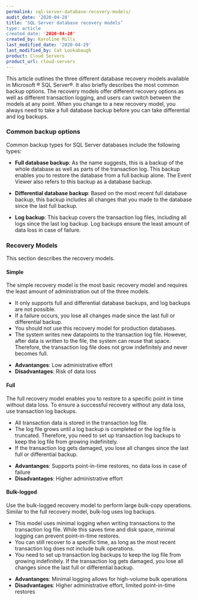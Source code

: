 ```yaml
---
permalink: sql-server-database-recovery-models/
audit_date: '2020-04-28'
title: 'SQL Server database recovery models’
type: article
created_date: '2020-04-28'
created_by: Karoline Mills
last_modified_date: '2020-04-29'
last_modified_by: Cat Lookabaugh
product: Cloud Servers
product_url: cloud-servers
---
```


This article outlines the three different database recovery models available in Microsoft &reg; SQL Server&reg;.
It also briefly describes the most common backup options. The recovery models offer different recovery options
as well as different transaction logging, and users can switch between the models at any point. When you change to a new recovery model, you always need to take a full database backup before you can take differential and log backups.

### Common backup options

Common backup types for SQL Server databases include the following types:

- **Full database backup**: As the name suggests, this is a backup of the whole database as well as parts of the
  transaction log. This backup enables you to restore the database from a full backup alone. The Event Viewer also
  refers to this backup as a database backup.

- **Differential database backup**: Based on the most recent full database backup, this backup includes all changes
  that you made to the database since the last full backup.

- **Log backup**: This backup covers the transaction log files, including all logs since the last log backup. Log
  backups ensure the least amount of data loss in case of failure.

### Recovery Models

This section describes the recovery models.

#### Simple

The simple recovery model is the most basic recovery model and requires the least amount of administration out
of the three models.

- It only supports full and differential database backups, and log backups are not possible.
- If a failure occurs, you lose all changes made since the last full or differential backup.
- You should not use this recovery model for production databases.
- The system writes new datapoints to the transaction log file. However, after data is written to the file, the
  system can reuse that space. Therefore, the transaction log file does not grow indefinitely and never becomes full. 

+ **Advantanges**: Low administrative effort
+ **Disadvantages**: Risk of data loss


#### Full

The full recovery model enables you to restore to a specific point in time without data loss. To ensure a
successful recovery without any data loss, use transaction log backups.

- All transaction data is stored in the transaction log file.
- The log file grows until a log backup is completed or the log file is truncated. Therefore, you need to set up
  transaction log backups to keep the log file from growing indefinitely. 
- If the transaction log gets damaged, you lose all changes since the last full or differential backup.

+ **Advantanges**: Supports point-in-time restores, no data loss in case of failure
+ **Disadvantages**: Higher administrative effort

#### Bulk-logged

Use the bulk-logged recovery model to perform large bulk-copy operations. Similar to the full recovery model,
bulk-log uses log backups. 

- This model uses minimal logging when writing transactions to the transaction log file. While this saves time
  and disk space, minimal logging can prevent point-in-time restores. 
- You can still recover to a specific time, as long as the most recent transaction log does not include bulk
  operations. 
- You need to set up transaction log backups to keep the log file from growing indefinitely. If the transaction
  log gets damaged, you lose all changes since the last full or differential backup.

+ **Advantanges**: Minimal logging allows for high-volume bulk operations
+ **Disadvantages**: Higher administrative effort, limited point-in-time restores
